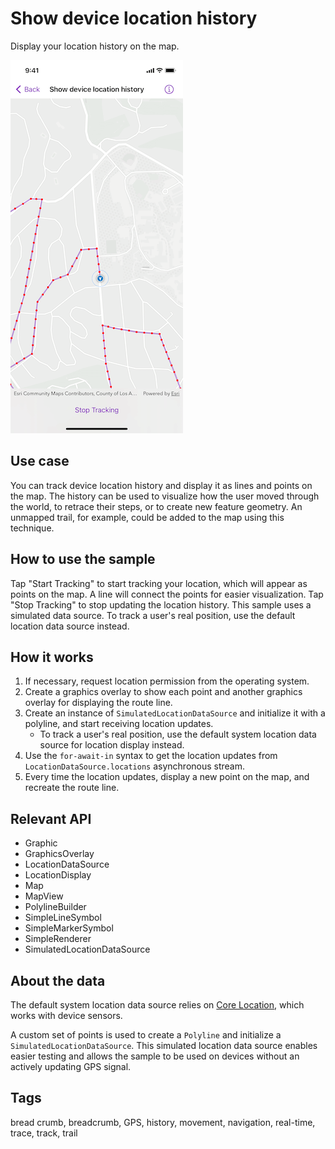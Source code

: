 # Show device location history

Display your location history on the map.

![Image of Show device location history](show-device-location-history.png)

## Use case

You can track device location history and display it as lines and points on the map. The history can be used to visualize how the user moved through the world, to retrace their steps, or to create new feature geometry. An unmapped trail, for example, could be added to the map using this technique.

## How to use the sample

Tap "Start Tracking" to start tracking your location, which will appear as points on the map. A line will connect the points for easier visualization. Tap "Stop Tracking" to stop updating the location history. This sample uses a simulated data source. To track a user's real position, use the default location data source instead.

## How it works

1. If necessary, request location permission from the operating system.
2. Create a graphics overlay to show each point and another graphics overlay for displaying the route line.
3. Create an instance of `SimulatedLocationDataSource` and initialize it with a polyline, and start receiving location updates.
    * To track a user's real position, use the default system location data source for location display instead.
4. Use the `for-await-in` syntax to get the location updates from `LocationDataSource.locations` asynchronous stream.
5. Every time the location updates, display a new point on the map, and recreate the route line.

## Relevant API

* Graphic
* GraphicsOverlay
* LocationDataSource
* LocationDisplay
* Map
* MapView
* PolylineBuilder
* SimpleLineSymbol
* SimpleMarkerSymbol
* SimpleRenderer
* SimulatedLocationDataSource

## About the data

The default system location data source relies on [Core Location](https://developer.apple.com/documentation/corelocation), which works with device sensors.

A custom set of points is used to create a `Polyline` and initialize a `SimulatedLocationDataSource`. This simulated location data source enables easier testing and allows the sample to be used on devices without an actively updating GPS signal.

## Tags

bread crumb, breadcrumb, GPS, history, movement, navigation, real-time, trace, track, trail
